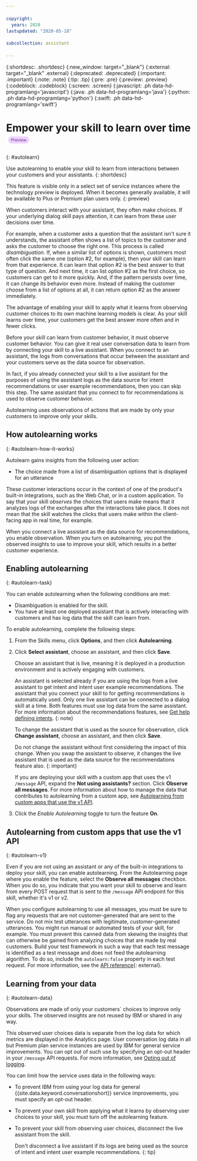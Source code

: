 ```yaml
---

copyright:
  years: 2020
lastupdated: "2020-05-18"

subcollection: assistant

---
```


{:shortdesc: .shortdesc}
{:new_window: target="_blank"}
{:external: target="_blank" .external}
{:deprecated: .deprecated}
{:important: .important}
{:note: .note}
{:tip: .tip}
{:pre: .pre}
{:preview: .preview}
{:codeblock: .codeblock}
{:screen: .screen}
{:javascript: .ph data-hd-programlang='javascript'}
{:java: .ph data-hd-programlang='java'}
{:python: .ph data-hd-programlang='python'}
{:swift: .ph data-hd-programlang='swift'}

# Empower your skill to learn over time  ![Technology preview experience only](images/preview.png) 
{: #autolearn}

Use autolearning to enable your skill to learn from interactions between your customers and your assistants.
{: shortdesc}

This feature is visible only in a select set of service instances where the technology preview is deployed. When it becomes generally available, it will be available to Plus or Premium plan users only.
{: preview}

<!--![Plus or Premium plan only](images/plus.png) This feature is available to Plus or Premium plan users only.
{: note}-->

When customers interact with your assistant, they often make choices. If your underlying dialog skill pays attention, it can learn from these user decisions over time.

For example, when a customer asks a question that the assistant isn't sure it understands, the assistant often shows a list of topics to the customer and asks the customer to choose the right one. This process is called *disambiguation*. If, when a similar list of options is shown, customers most often click the same one (option #2, for example), then your skill can learn from that experience. It can learn that option #2 is the best answer to that type of question. And next time, it can list option #2 as the first choice, so customers can get to it more quickly. And, if the pattern persists over time, it can change its behavior even more. Instead of making the customer choose from a list of options at all, it can return option #2 as the answer immediately.

The advantage of enabling your skill to apply what it learns from observing customer choices to its own machine learning models is clear. As your skill learns over time, your customers get the best answer more often and in fewer clicks.

Before your skill can learn from customer behavior, it must observe customer behavior. You can give it real user conversation data to learn from by connecting your skill to a live assistant. When you connect to an assistant, the logs from conversations that occur between the assistant and your customers serve as the data source for observation. 

In fact, if you already connected your skill to a live assistant for the purposes of using the assistant logs as the data source for intent recommendations or user example recommendations, then you can skip this step. The same assistant that you connect to for recommendations is used to observe customer behavior.

Autolearning uses observations of actions that are made by only your customers to improve only your skills.

## How autolearning works
{: #autolearn-how-it-works}

Autolearn gains insights from the following user action:

- The choice made from a list of disambiguation options that is displayed for an utterance
<!-- The choice made from a list of more options that is included with the response in Web Chat integrations-->

These customer interactions occur in the context of one of the product's built-in integrations, such as the Web Chat, or in a custom application. To say that your skill *observes* the choices that users make means that it analyzes logs of the exchanges after the interactions take place. It does not mean that the skill watches the clicks that users make within the client-facing app in real time, for example.

When you connect a live assistant as the data source for recommendations, you enable observation. When you turn on autolearning, you put the observed insights to use to improve your skill, which results in a better customer experience.

## Enabling autolearning
{: #autolearn-task}

You can enable autolearning when the following conditions are met:

- Disambiguation is enabled for the skill.
- You have at least one deployed assistant that is actively interacting with customers and has log data that the skill can learn from.

<!--Autolearning is optimized for use with the built-in Web Chat integration. This integration, in particular, has a *more options* feature which increases the opportunities for users to make choices, and therefore for the skill to learn from them.
{: tip}-->

To enable autolearning, complete the following steps:

1.  From the Skills menu, click **Options**, and then click **Autolearning**.
1.  Click **Select assistant**, choose an assistant, and then click **Save**.

    Choose an assistant that is live, meaning it is deployed in a production environment and is actively engaging with customers.

    An assistant is selected already if you are using the logs from a live assistant to get intent and intent user example recommendations. The assistant that you connect your skill to  for getting recommendations is automatically used. Only one live assistant can be connected to a dialog skill at a time. Both features must use log data from the same assistant. For more information about the recommendations features, see [Get help defining intents](/docs/assistant?topic=assistant-intent-recommendations).
      {: note}

    To change the assistant that is used as the source for observation, click **Change assistant**, choose an assistant, and then click **Save**.

    Do not change the assistant without first considering the impact of this change. When you swap the assistant to observe, it changes the live assistant that is used as the data source for the recommendations feature also.
    {: important}

    If you are deploying your skill with a custom app that uses the v1 `/message` API, expand the **Not using assistants?** section. Click **Observe all messages**. For more information about how to manage the data that contributes to autolearning from a custom app, see [Autolearning from custom apps that use the v1 API](#autolearn-v1).

1.  Click the *Enable Autolearning* toggle to turn the feature **On**.

## Autolearning from custom apps that use the v1 API
{: #autolearn-v1}

Even if you are not using an assistant or any of the built-in integrations to deploy your skill, you can enable autolearning. From the Autolearning page where you enable the feature, select the **Observe all messages** checkbox. When you do so, you indicate that you want your skill to observe and learn from every POST request that is sent to the `/message` API endpoint for this skill, whether it's v1 or v2.

When you configure autolearning to use all messages, you must be sure to flag any requests that are not customer-generated that are sent to the service. Do not mix test utterances with legitimate, customer-generated utterances. You might run manual or automated tests of your skill, for example. You must prevent this canned data from skewing the insights that can otherwise be gained from analyzing choices that are made by real customers. Build your test framework in such a way that each test message is identified as a test message and does not feed the autolearning algorithm. To do so, include the `autolearn:false` property in each test request. For more information, see the [API reference](https://cloud.ibm.com/apidocs/assistant/assistant-v2#send-user-input-to-assistant){: external}.

## Learning from your data
{: #autolearn-data}

Observations are made of only your customers` choices to improve only your skills. The observed insights are not reused by IBM or shared in any way.

This observed user choices data is separate from the log data for which metrics are displayed in the Analytics page. User conversation log data in all but Premium plan service instances are used by IBM for general service improvements. You can opt out of such use by specifying an opt-out header in your `/message` API requests. For more information, see [Opting out of logging](/docs/assistant?topic=assistant-information-security#information-security-log-opt-out).

You can limit how the service uses data in the following ways:

- To prevent IBM from using your log data for general {{site.data.keyword.conversationshort}} service improvements, you must specify an opt-out header.
- To prevent your own skill from applying what it learns by observing user choices to your skill, you must turn off the autolearning feature.
- To prevent your skill from observing user choices, disconnect the live assistant from the skill. 

  Don't disconnect a live assistant if its logs are being used as the source of intent and intent user example recommendations.
  {: tip}
